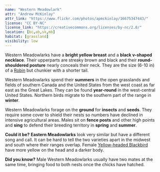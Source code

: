 ```yaml
---
name: "Western Meadowlark"
attr: "Andrew McKinlay"
attr_link: "https://www.flickr.com/photos/apmckinlay/16675347443/"
license: "CC BY-NC"
license_link: "https://creativecommons.org/licenses/by-nc/2.0/"
location: [bc,ab,sk,mb]
habitat: [grassland]
visibility: low
---
```

Western Meadowlarks have a **bright yellow breast** and a **black v-shaped necklace**. Their upperparts are streaky brown and black and their **round-shouldered posture** nearly conceals their neck. They are the size (6-10 in) of a [Robin](/birds/robin/) but chunkier with a shorter tail.

Western Meadowlarks spend their **summers** in the open grasslands and fields of southern Canada and the United States from the west coast as far east as the Great Lakes. They can be found **year-round** in the west-central United States. Northern birds migrate to the southern part of the range in **winter**.

Western Meadowlarks forage on the **ground** for **insects** and **seeds**. They require some cover to shield their nests so numbers have declined in intensive agricultural areas. Males sit on **fence posts** and other high points and **sing** to defend their breeding territory in **spring** and **summer**.

**Could it be?** **Eastern Meadowlarks** look very similar but have a different song and call. It can be hard to tell the two varieties apart in the midwest and south where their ranges overlap. Female [Yellow-headed Blackbird](/birds/yellhead/) have more yellow on the head and a darker body.

**Did you know?** Male Western Meadowlarks usually have two mates at the same time, bringing food to both nests once the chicks have hatched.
